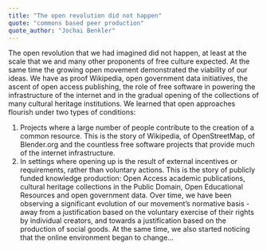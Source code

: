 ```yaml
---
title: "The open revolution did not happen"
quote: "commons based peer production"
quote_author: "Jochai Benkler"
---
```

The open revolution that we had imagined did not happen, at least at the scale that we and many other proponents of free culture expected.
At the same time the growing open movement demonstrated the viability of our ideas. We have as proof Wikipedia, open government data initiatives, the ascent of open access publishing, the role of free software in powering the infrastructure of the internet and in the gradual opening of the collections of many cultural heritage institutions.
We learned that open approaches flourish under two types of conditions:

1. Projects where a large number of people contribute to the creation of a common resource. This is the story of Wikipedia, of OpenStreetMap, of Blender.org and the countless free software projects that provide much of the internet infrastructure.
2. In settings where opening up is the result of external incentives or requirements, rather than voluntary actions. This is the story of publicly funded knowledge production: Open Access academic publications, cultural heritage collections in the Public Domain, Open Educational Resources and open government data.
Over time, we have been observing  a significant evolution of our movement’s normative basis - away from a justification based on the voluntary exercise of their rights by individual creators, and towards a justification based on the production of social goods.
At the same time, we also started noticing that the online environment began to change...
